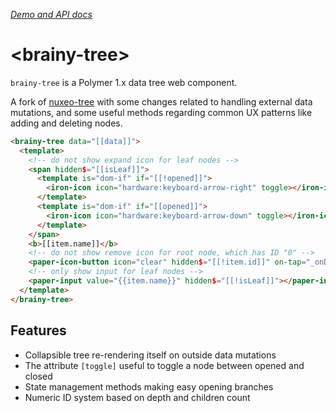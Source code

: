 _[Demo and API docs](https://owox.github.io/brainy-tree/)_

# &lt;brainy-tree&gt;

`brainy-tree` is a Polymer 1.x data tree web component.

A fork of [nuxeo-tree](https://www.webcomponents.org/element/nuxeo/nuxeo-ui-elements/nuxeo-tree) with some changes related to handling external data mutations, and some useful methods regarding common UX patterns like adding and deleting nodes.

<!--
```
<custom-element-demo>
  <template>
    <script src="../webcomponentsjs/webcomponents-lite.js"></script>
    <link rel="import" href="../paper-icon-button/paper-icon-button.html">
    <link rel="import" href="../paper-input/paper-input.html">
    <link rel="import" href="../iron-icon/iron-icon.html">
    <link rel="import" href="../iron-icons/hardware-icons.html">
    <link rel="import" href="../iron-icons/iron-icons.html">
    <link rel="import" href="brainy-tree.html">
    <script src="demo/data.js"></script>
    <style is="custom-style">
      [toggle] {
        cursor: pointer;
      }
    </style>
    <div>
      <template is="dom-bind">
        <next-code-block></next-code-block>
      </template>
      <script>
        (function() {
          'use strict';

          document.addEventListener('WebComponentsReady', function() {
            var scope = document.querySelector('template[is="dom-bind"]');
            var tree = document.querySelector('brainy-tree');
            scope.data = window.demoData;
            scope._onDeleteTap = function(e) {
              // get tree node from where delete was called
              var node = e.model.dataHost;
              var id = node.dataset.id;

              // get parent node
              var parent = tree.getParentById(id);

              // get path to given node
              var path = tree.getPathById('data', id);

              // get index for given node
              var index = tree.getChildNodeIndexById(parent, id);

              // remove that node in a data-binding-aware way
              scope.splice(path, index, 1);
            };
          });
        })();
      </script>      
    </div>
  </template>
</custom-element-demo>
```
-->
```html
<brainy-tree data="[[data]]">
  <template>
    <!-- do not show expand icon for leaf nodes -->
    <span hidden$="[[isLeaf]]">
      <template is="dom-if" if="[[!opened]]">
        <iron-icon icon="hardware:keyboard-arrow-right" toggle></iron-icon>
      </template>
      <template is="dom-if" if="[[opened]]">
        <iron-icon icon="hardware:keyboard-arrow-down" toggle></iron-icon>
      </template>
    </span>
    <b>[[item.name]]</b>
    <!-- do not show remove icon for root node, which has ID "0" -->
    <paper-icon-button icon="clear" hidden$="[[!item.id]]" on-tap="_onDeleteTap"></paper-icon-button>
    <!-- only show input for leaf nodes -->
    <paper-input value="{{item.name}}" hidden$="[[!isLeaf]]"></paper-input>
  </template>
</brainy-tree>
```

## Features
- Collapsible tree re-rendering itself on outside data mutations
- The attribute `[toggle]` useful to toggle a node between opened and closed
- State management methods making easy opening branches
- Numeric ID system based on depth and children count 
